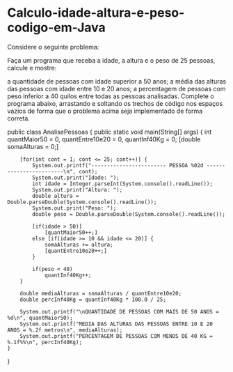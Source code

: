 # Calculo-idade-altura-e-peso-codigo-em-Java

Considere o seguinte problema:

Faça um programa que receba a idade, a altura e o peso de 25 pessoas, calcule e mostre:

a quantidade de pessoas com idade superior a 50 anos;
a média das alturas das pessoas com idade entre 10 e 20 anos;
a percentagem de pessoas com peso inferior a 40 quilos entre todas as pessoas analisadas.
Complete o programa abaixo, arrastando e soltando os trechos de código nos espaços vazios de forma que o problema acima seja implementado de forma correta.



public class AnalisePessoas {
	public static void main(String[] args) {
		int quantMaior50 = 0, quantEntre10e20 = 0, quantInf40Kg = 0;
		[double somaAlturas = 0;]
		
		[for(int cont = 1; cont <= 25; cont++)] {
			System.out.printf("------------------------ PESSOA %02d ------------------------\n", cont);
			System.out.print("Idade: ");
			int idade = Integer.parseInt(System.console().readLine());
			System.out.print("Altura: ");
			double altura = Double.parseDouble(System.console().readLine());
			System.out.print("Peso: ");
			double peso = Double.parseDouble(System.console().readLine());
			
			[if(idade > 50)]
				[quantMaior50++;]
			else [if(idade >= 10 && idade <= 20)] {
				somaAlturas += altura;
				[quantEntre10e20++;]
			}
			
			if(peso < 40)
				quantInf40Kg++;
		}
		
		double mediaAlturas = somaAlturas / quantEntre10e20;
		double percInf40Kg = quantInf40Kg * 100.0 / 25;
		
		System.out.printf("\nQUANTIDADE DE PESSOAS COM MAIS DE 50 ANOS = %d\n", quantMaior50);
		System.out.printf("MEDIA DAS ALTURAS DAS PESSOAS ENTRE 10 E 20 ANOS = %.2f metros\n", mediaAlturas);
		System.out.printf("PERCENTAGEM DE PESSOAS COM MENOS DE 40 KG = %.1f%%\n", percInf40Kg);
	}
}
